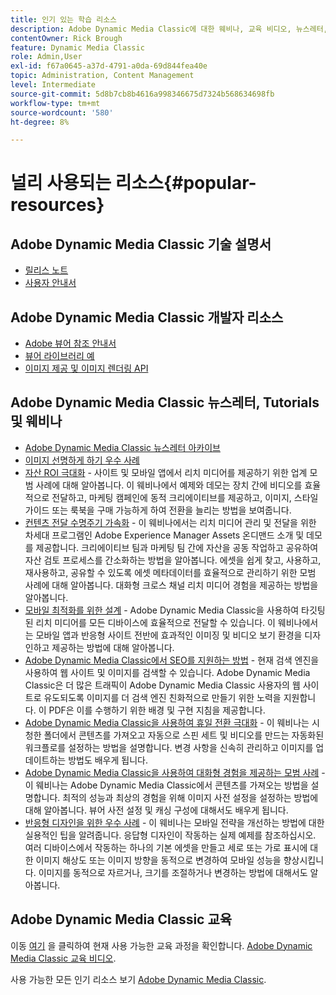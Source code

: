 ```yaml
---
title: 인기 있는 학습 리소스
description: Adobe Dynamic Media Classic에 대한 웨비나, 교육 비디오, 뉴스레터, 모범 사례 정보 및 개발자 리소스에 대한 링크입니다.
contentOwner: Rick Brough
feature: Dynamic Media Classic
role: Admin,User
exl-id: f67a0645-a37d-4791-a0da-69d844fea40e
topic: Administration, Content Management
level: Intermediate
source-git-commit: 5d8b7cb8b4616a998346675d7324b568634698fb
workflow-type: tm+mt
source-wordcount: '580'
ht-degree: 8%

---
```


# 널리 사용되는 리소스{#popular-resources}

## Adobe Dynamic Media Classic 기술 설명서

* [릴리스 노트](https://experienceleague.adobe.com/docs/dynamic-media-developer-resources/release-notes/s7rn2017.html)
* [사용자 안내서](introduction.md)

## Adobe Dynamic Media Classic 개발자 리소스

* [Adobe 뷰어 참조 안내서](https://experienceleague.adobe.com/docs/dynamic-media-developer-resources.html)
* [뷰어 라이브러리 예](https://landing.adobe.com/en/na/dynamic-media/ctir-2755/live-demos.html)
* [이미지 제공 및 이미지 렌더링 API](https://experienceleague.adobe.com/docs/dynamic-media-developer-resources.html)

## Adobe Dynamic Media Classic 뉴스레터, Tutorials 및 웨비나

* [Adobe Dynamic Media Classic 뉴스레터 아카이브](/help/using/dynamic-media-newsletter.md)
* [이미지 선명하게 하기 우수 사례](/help/using/assets/s7_sharpening_images.pdf)
* [자산 ROI 극대화](https://adobecustomersuccess.adobeconnect.com/p5ar3hfrrec/?launcher=false&amp;fcsContent=true&amp;pbMode=normal&amp;proto=true) - 사이트 및 모바일 앱에서 리치 미디어를 제공하기 위한 업계 모범 사례에 대해 알아봅니다. 이 웨비나에서 예제와 데모는 장치 간에 비디오를 효율적으로 전달하고, 마케팅 캠페인에 동적 크리에이티브를 제공하고, 이미지, 스타일 가이드 또는 룩북을 구매 가능하게 하여 전환을 늘리는 방법을 보여줍니다.
* [컨텐츠 전달 수명주기 가속화](https://adobecustomersuccess.adobeconnect.com/p88ducm9pqv/) - 이 웨비나에서는 리치 미디어 관리 및 전달을 위한 차세대 프로그램인 Adobe Experience Manager Assets 온디맨드 소개 및 데모를 제공합니다. 크리에이티브 팀과 마케팅 팀 간에 자산을 공동 작업하고 공유하여 자산 검토 프로세스를 간소화하는 방법을 알아봅니다. 에셋을 쉽게 찾고, 사용하고, 재사용하고, 공유할 수 있도록 에셋 메타데이터를 효율적으로 관리하기 위한 모범 사례에 대해 알아봅니다. 대화형 크로스 채널 리치 미디어 경험을 제공하는 방법을 알아봅니다.
* [모바일 최적화를 위한 설계](https://adobecustomersuccess.adobeconnect.com/p6oqd3wydif/?launcher=false&amp;fcsContent=true&amp;pbMode=normal&amp;proto=true) - Adobe Dynamic Media Classic을 사용하여 타깃팅된 리치 미디어를 모든 디바이스에 효율적으로 전달할 수 있습니다. 이 웨비나에서는 모바일 앱과 반응형 사이트 전반에 효과적인 이미징 및 비디오 보기 환경을 디자인하고 제공하는 방법에 대해 알아봅니다.
* [Adobe Dynamic Media Classic에서 SEO를 지원하는 방법](/help/using/assets/s7_seo.pdf) - 현재 검색 엔진을 사용하여 웹 사이트 및 이미지를 검색할 수 있습니다. Adobe Dynamic Media Classic은 더 많은 트래픽이 Adobe Dynamic Media Classic 사용자의 웹 사이트로 유도되도록 이미지를 더 검색 엔진 친화적으로 만들기 위한 노력을 지원합니다. 이 PDF은 이를 수행하기 위한 배경 및 구현 지침을 제공합니다.
* [Adobe Dynamic Media Classic을 사용하여 휴일 전환 극대화](https://adobecustomersuccess.adobeconnect.com/p32n1yr85c9/?proto=true) - 이 웨비나는 시청한 폴더에서 콘텐츠를 가져오고 자동으로 스핀 세트 및 비디오를 만드는 자동화된 워크플로를 설정하는 방법을 설명합니다. 변경 사항을 신속히 관리하고 이미지를 업데이트하는 방법도 배우게 됩니다.
* [Adobe Dynamic Media Classic을 사용하여 대화형 경험을 제공하는 모범 사례](https://seminars.adobeconnect.com/p7wb8ej3u6d/) - 이 웨비나는 Adobe Dynamic Media Classic에서 콘텐츠를 가져오는 방법을 설명합니다. 최적의 성능과 최상의 경험을 위해 이미지 사전 설정을 설정하는 방법에 대해 알아봅니다. 뷰어 사전 설정 및 캐싱 구성에 대해서도 배우게 됩니다.
* [반응형 디자인을 위한 우수 사례](https://offers.adobe.com/en/na/marketing/landings/_40458_responsive_design_live_on_demand_webinar.html) - 이 웨비나는 모바일 전략을 개선하는 방법에 대한 실용적인 팁을 알려줍니다. 응답형 디자인이 작동하는 실제 예제를 참조하십시오. 여러 디바이스에서 작동하는 하나의 기본 에셋을 만들고 세로 또는 가로 표시에 대한 이미지 해상도 또는 이미지 방향을 동적으로 변경하여 모바일 성능을 향상시킵니다. 이미지를 동적으로 자르거나, 크기를 조절하거나 변경하는 방법에 대해서도 알아봅니다.

## Adobe Dynamic Media Classic 교육

이동 [여기](https://training.adobe.com/training/courses.html#product=adobe-scene7) 을 클릭하여 현재 사용 가능한 교육 과정을 확인합니다.
[Adobe Dynamic Media Classic 교육 비디오](https://experienceleague.adobe.com/docs/dynamic-media-classic/using/intro/training-videos.html#intro).

사용 가능한 모든 인기 리소스 보기 [Adobe Dynamic Media Classic](home.md).

